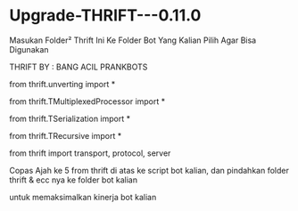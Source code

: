 # Upgrade-THRIFT---0.11.0
Masukan Folder² Thrift Ini Ke Folder Bot Yang Kalian Pilih Agar Bisa Digunakan

THRIFT BY : BANG ACIL PRANKBOTS

from thrift.unverting import *

from thrift.TMultiplexedProcessor import *

from thrift.TSerialization import *

from thrift.TRecursive import *

from thrift import transport, protocol, server

Copas Ajah ke 5 from thrift di atas ke script bot kalian, dan pindahkan folder thrift & ecc nya ke folder bot kalian

untuk memaksimalkan kinerja bot kalian
